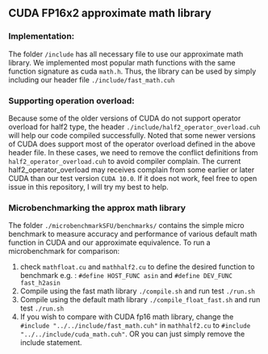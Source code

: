 ## CUDA FP16x2 approximate math library
### Implementation:
  The folder `/include` has all necessary file to use our approximate math library.
  We implemented most popular math functions with the same function signature as cuda `math.h`. Thus,
  the library can be used by simply including our header file `./include/fast_math.cuh`
### Supporting operation overload:
  Because some of the older versions of CUDA do not support operator overload for half2 type, the header `./include/half2_operator_overload.cuh` will help our code compiled successfully.
  Noted that some newer versions of CUDA does support most of the operator overload defined in the above header file. In these cases, we need to remove the conflict definitions from `half2_operator_overload.cuh` to avoid compiler complain.
  The current half2_operator_overload may receives complain from some earlier or later CUDA than our test version `CUDA 10.0`. If it does not work, feel free to open issue in this repository, I will try my best to help.
### Microbenchmarking the approx math library
  The folder `./microbenchmarkSFU/benchmarks/` contains the simple micro benchmark to measure accuracy and performance of various default math function in CUDA and our approximate equivalence.
  To run a microbenchmark for comparison:
  1. check `mathfloat.cu` and `mathhalf2.cu` to define the desired function to benchmark e.g. : `#define HOST_FUNC asin` and `#define DEV_FUNC fast_h2asin`
  2. Compile using the fast math library `./compile.sh` and run test `./run.sh`
  3. Compile using the default math library `./compile_float_fast.sh` and run test `./run.sh`
  4. If you wish to compare with CUDA fp16 math library, change the `#include "../../include/fast_math.cuh"` in `mathhalf2.cu` to `#include "../../include/cuda_math.cuh"`. OR you can just simply remove the include statement.
